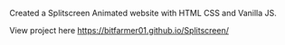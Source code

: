 Created a Splitscreen Animated website with HTML CSS and Vanilla JS. 

View project here https://bitfarmer01.github.io/Splitscreen/
